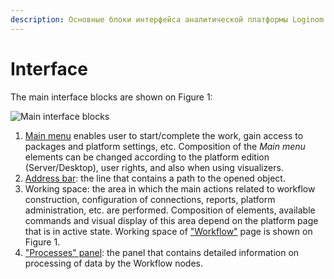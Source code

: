 ```yaml
---
description: Основные блоки интерфейса аналитической платформы Loginom.  Рабочее пространство пользователя платформы. Главное меню. Адресная строка. Панель "процессы".
---
```


# Interface

The main interface blocks are shown on Figure 1:

![Main interface blocks](./interface-blocks.png)

1. [Main menu](./main-menu.md) enables user to start/complete the work, gain access to packages and platform settings, etc.
   Composition of the *Main menu* elements can be changed according to the platform edition (Server/Desktop), user rights, and also when using visualizers.
2. [Address bar](./address-bar.md): the line that contains a path to the opened object.
3. Working space: the area in which the main actions related to workflow construction, configuration of connections, reports, platform administration, etc. are performed. Composition of elements, available commands and visual display of this area depend on the platform page that is in active state. Working space of ["Workflow"](./workflow.md) page is shown on Figure 1.
4. ["Processes" panel](./processes-panel.md): the panel that contains detailed information on processing of data by the Workflow nodes.